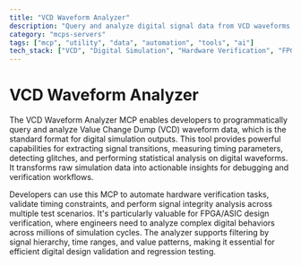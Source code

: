 ```yaml
---
title: "VCD Waveform Analyzer"
description: "Query and analyze digital signal data from VCD waveforms for hardware verification and digital design applications."
category: "mcps-servers"
tags: ["mcp", "utility", "data", "automation", "tools", "ai"]
tech_stack: ["VCD", "Digital Simulation", "Hardware Verification", "FPGA", "ASIC"]
---
```


# VCD Waveform Analyzer

The VCD Waveform Analyzer MCP enables developers to programmatically query and analyze Value Change Dump (VCD) waveform data, which is the standard format for digital simulation outputs. This tool provides powerful capabilities for extracting signal transitions, measuring timing parameters, detecting glitches, and performing statistical analysis on digital waveforms. It transforms raw simulation data into actionable insights for debugging and verification workflows.

Developers can use this MCP to automate hardware verification tasks, validate timing constraints, and perform signal integrity analysis across multiple test scenarios. It's particularly valuable for FPGA/ASIC design verification, where engineers need to analyze complex digital behaviors across millions of simulation cycles. The analyzer supports filtering by signal hierarchy, time ranges, and value patterns, making it essential for efficient digital design validation and regression testing.
